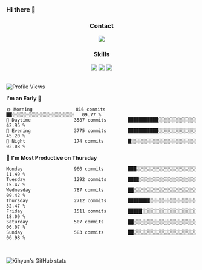 ### Hi there 👋

<!--
**Key5771/Key5771** is a ✨ _special_ ✨ repository because its `README.md` (this file) appears on your GitHub profile.

Here are some ideas to get you started:

- 🔭 I’m currently working on ...
- 🌱 I’m currently learning ...
- 👯 I’m looking to collaborate on ...
- 🤔 I’m looking for help with ...
- 💬 Ask me about ...
- 📫 How to reach me: ...
- 😄 Pronouns: ...
- ⚡ Fun fact: ...
-->

<h3 align="center">Contact</h3>
<div align="center">
  <a href="mailto:ksj57715@gmail.com"><img src="https://img.shields.io/badge/Gmail-D14836?style=for-the-badge&logo=gmail&logoColor=white"/></a>
</div>

<h3 align="center">Skills</h3>
<div align="center">
  <img src="https://img.shields.io/badge/iOS-000000?style=for-the-badge&logo=ios&logoColor=white"/>
  <img src="https://img.shields.io/badge/Swift-FA7343?style=for-the-badge&logo=swift&logoColor=white"/>
  <img src="https://img.shields.io/badge/Xcode-007ACC?style=for-the-badge&logo=Xcode&logoColor=white"/>
</div>

<br>

<!--START_SECTION:waka-->
![Profile Views](http://img.shields.io/badge/Profile%20Views-16-blue)

**I'm an Early 🐤** 

```text
🌞 Morning                816 commits         ██░░░░░░░░░░░░░░░░░░░░░░░   09.77 % 
🌆 Daytime                3587 commits        ███████████░░░░░░░░░░░░░░   42.95 % 
🌃 Evening                3775 commits        ███████████░░░░░░░░░░░░░░   45.20 % 
🌙 Night                  174 commits         █░░░░░░░░░░░░░░░░░░░░░░░░   02.08 % 
```
📅 **I'm Most Productive on Thursday** 

```text
Monday                   960 commits         ███░░░░░░░░░░░░░░░░░░░░░░   11.49 % 
Tuesday                  1292 commits        ████░░░░░░░░░░░░░░░░░░░░░   15.47 % 
Wednesday                787 commits         ██░░░░░░░░░░░░░░░░░░░░░░░   09.42 % 
Thursday                 2712 commits        ████████░░░░░░░░░░░░░░░░░   32.47 % 
Friday                   1511 commits        █████░░░░░░░░░░░░░░░░░░░░   18.09 % 
Saturday                 507 commits         ██░░░░░░░░░░░░░░░░░░░░░░░   06.07 % 
Sunday                   583 commits         ██░░░░░░░░░░░░░░░░░░░░░░░   06.98 % 
```



<!--END_SECTION:waka-->

<br>


![Kihyun's GitHub stats](https://github-readme-stats.vercel.app/api?username=key5771&show_icons=true&theme=radical)
